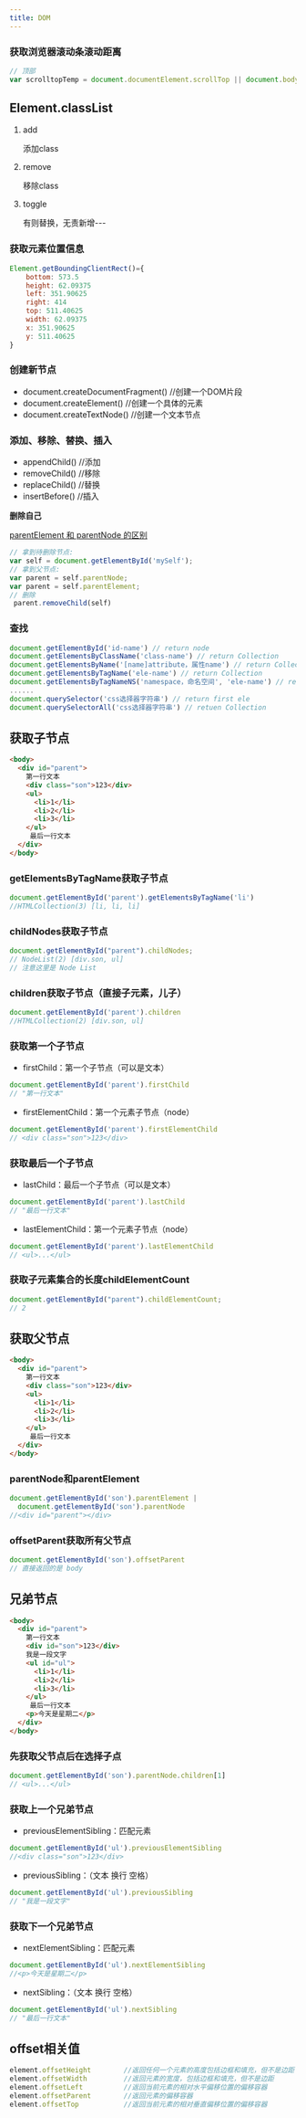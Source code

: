 ```yaml
---
title: DOM
---
```


### 获取浏览器滚动条滚动距离

```js
// 顶部
var scrolltopTemp = document.documentElement.scrollTop || document.body.scrollTop;
```

## Element.classList

1. add

   添加class

2. remove

   移除class

3. toggle

   有则替换，无责新增---

### 获取元素位置信息

```js
Element.getBoundingClientRect()={
    bottom: 573.5
    height: 62.09375
    left: 351.90625
    right: 414
    top: 511.40625
    width: 62.09375
    x: 351.90625
    y: 511.40625
}
```

### 创建新节点

- document.createDocumentFragment() //创建一个DOM片段
- document.createElement() //创建一个具体的元素
- document.createTextNode() //创建一个文本节点

### 添加、移除、替换、插入

- appendChild() //添加
- removeChild() //移除
- replaceChild() //替换
- insertBefore() //插入

 **删除自己**

[parentElement 和 parentNode 的区别](https://liuna718-163-com.iteye.com/blog/998647)

```js
// 拿到待删除节点:
var self = document.getElementById('mySelf');
// 拿到父节点:
var parent = self.parentNode;
var parent = self.parentElement; 
// 删除
 parent.removeChild(self)
```

### 查找

```javascript
document.getElementById('id-name') // return node
document.getElementsByClassName('class-name') // return Collection
document.getElementsByName('[name]attribute，属性name') // return Collection
document.getElementsByTagName('ele-name') // return Collection
document.getElementsByTagNameNS('namespace，命名空间', 'ele-name') // return Collection
......
document.querySelector('css选择器字符串') // return first ele
document.querySelectorAll('css选择器字符串') // retuen Collection
```
## 获取子节点

```html
<body>
  <div id="parent">
    第一行文本
    <div class="son">123</div>
    <ul>
      <li>1</li>
      <li>2</li>
      <li>3</li>
    </ul>
     最后一行文本
  </div>
</body>
```

### getElementsByTagName获取子节点

```js
document.getElementById('parent').getElementsByTagName('li')
//HTMLCollection(3) [li, li, li]
```

### childNodes获取子节点

```js
document.getElementById("parent").childNodes;
// NodeList(2) [div.son, ul]
// 注意这里是 Node List
```

### children获取子节点（直接子元素，儿子）

```js
document.getElementById('parent').children 
//HTMLCollection(2) [div.son, ul]
```

### 获取第一个子节点

- firstChild：第一个子节点（可以是文本）

```js
document.getElementById('parent').firstChild 
// "第一行文本"
```

- firstElementChild：第一个元素子节点（node）

```js
document.getElementById('parent').firstElementChild 
// <div class="son">123</div>
```

### 获取最后一个子节点

- lastChild：最后一个子节点（可以是文本）

```js
document.getElementById('parent').lastChild 
// "最后一行文本"
```

- lastElementChild：第一个元素子节点（node）

```js
document.getElementById('parent').lastElementChild 
// <ul>...</ul>
```

### 获取子元素集合的长度childElementCount

```js
document.getElementById("parent").childElementCount; 
// 2
```

## 获取父节点

```html
<body>
  <div id="parent">
    第一行文本
    <div class="son">123</div>
    <ul>
      <li>1</li>
      <li>2</li>
      <li>3</li>
    </ul>
     最后一行文本
  </div>
</body>
```

### parentNode和parentElement

```js
document.getElementById('son').parentElement |
  document.getElementById('son').parentNode
//<div id="parent"></div>
```

### offsetParent获取所有父节点

```js
document.getElementById('son').offsetParent
// 直接返回的是 body
```

## 兄弟节点

```html
<body>
  <div id="parent">
    第一行文本
    <div id="son">123</div>
    我是一段文字
    <ul id="ul">
      <li>1</li>
      <li>2</li>
      <li>3</li>
    </ul>
     最后一行文本
    <p>今天是星期二</p>
  </div>
</body>
```

### 先获取父节点后在选择子点

```js
document.getElementById('son').parentNode.children[1]
// <ul>...</ul>
```

### 获取上一个兄弟节点

- previousElementSibling：匹配元素

```js
document.getElementById('ul').previousElementSibling
//<div class="son">123</div>
```

- previousSibling：（文本 换行 空格）

```js
document.getElementById('ul').previousSibling
// "我是一段文字"
```

### 获取下一个兄弟节点

- nextElementSibling：匹配元素

```js
document.getElementById('ul').nextElementSibling
//<p>今天是星期二</p>
```

- nextSibling：（文本 换行 空格）

```js
document.getElementById('ul').nextSibling
// "最后一行文本"
```

## offset相关值

```js
element.offsetHeight	   	//返回任何一个元素的高度包括边框和填充，但不是边距
element.offsetWidth    		//返回元素的宽度，包括边框和填充，但不是边距
element.offsetLeft    		//返回当前元素的相对水平偏移位置的偏移容器
element.offsetParent   		//返回元素的偏移容器
element.offsetTop        	//返回当前元素的相对垂直偏移位置的偏移容器
```

